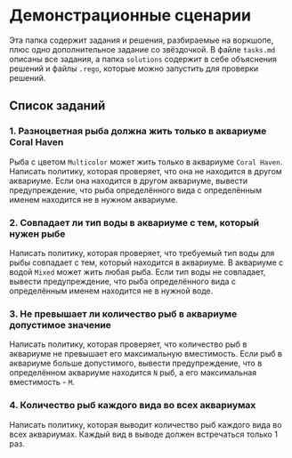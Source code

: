 # Демонстрационные сценарии

Эта папка содержит задания и решения, разбираемые на воркшопе, плюс одно дополнительное задание со звёздочкой. В файле `tasks.md` описаны все задания, а папка `solutions` содержит в себе объяснения решений и файлы `.rego`, которые можно запустить для проверки решений.

## Список заданий

### 1. Разноцветная рыба должна жить только в аквариуме Coral Haven
Рыба с цветом `Multicolor` может жить только в аквариуме `Coral Haven`. Написать политику, которая проверяет, что она не находится в другом аквариуме. Если она находится в другом аквариуме, вывести предупреждение, что рыба определённого вида с определённым именем находится не в нужном аквариуме.

### 2. Совпадает ли тип воды в аквариуме с тем, который нужен рыбе
Написать политику, которая проверяет, что требуемый тип воды для рыбы совпадает с тем, который находится в аквариуме. В аквариуме с водой `Mixed` может жить любая рыба. Если тип воды не совпадает, вывести предупреждение, что рыба определённого вида с определённым именем находится не в нужной воде.

### 3. Не превышает ли количество рыб в аквариуме допустимое значение
Написать политику, которая проверяет, что количество рыб в аквариуме не превышает его максимальную вместимость. Если рыб в аквариуме больше допустимого, вывести предупреждение, что в определённом аквариуме находится `N` рыб, а его максимальная вместимость - `M`.

### 4. Количество рыб каждого вида во всех аквариумах
Написать политику, которая выводит количество рыб каждого вида во всех аквариумах. Каждый вид в выводе должен встречаться только 1 раз.
